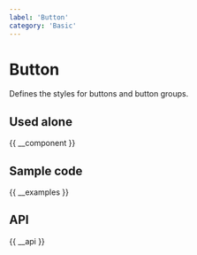 ```yaml
---
label: 'Button'
category: 'Basic'
---
```


# Button

Defines the styles for buttons and button groups.

## Used alone

{{ __component }}

## Sample code

{{ __examples }}

## API

{{ __api }}

